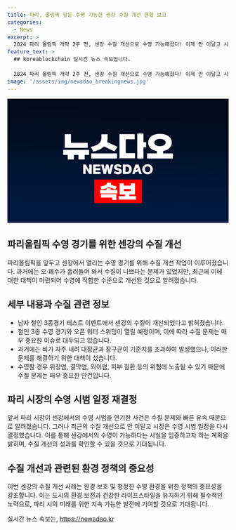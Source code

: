 ```yaml
---
title: 파리, 올림픽 앞둔 수영 가능한 센강 수질 개선 현황 보고
categories:
  - News
excerpt: >
  2024 파리 올림픽 개막 2주 전, 센강 수질 개선으로 수영 가능해졌다! 이제 안 이달고 시장의 수영 시범도 재개되며, 올림픽 기간에는 철인 3종 수영 경기와 수영 마라톤이 열릴 예정. 비가 자주 내려 수질 문제가 있었으나, 대장균과 장구균 검출로 인한 건강 위험은 사라졌다. 파리시는 수영할 수 있는 안전한 센강을 자랑하며, 기대감이 고조되고 있다.
feature_text: >
  ## koreablockchain 실시간 뉴스 속보입니다.

  2024 파리 올림픽 개막 2주 전, 센강 수질 개선으로 수영 가능해졌다! 이제 안 이달고 시장의 수영 시범도 재개되며, 올림픽 기간에는 철인 3종 수영 경기와 수영 마라톤이 열릴 예정. 비가 자주 내려 수질 문제가 있었으나, 대장균과 장구균 검출로 인한 건강 위험은 사라졌다. 파리시는 수영할 수 있는 안전한 센강을 자랑하며, 기대감이 고조되고 있다.
image: '/assets/img/newsdao_breakingnews.jpg'
---
```


<p><img src="/assets/img/newsdao_breakingnews.jpg" alt="koreablockchain 속보" /></p>

<h2 data-ke-size="size26">파리올림픽 수영 경기를 위한 센강의 수질 개선</h2>

<p data-ke-size="size16">파리올림픽을 앞두고 센강에서 열리는 수영 경기를 위해 수질 개선 작업이 이루어졌습니다. 과거에는 오·폐수가 흘러들어 와서 수질이 나쁘다는 문제가 있었지만, 최근에 이에 대한 대책이 마련되어 수영에 적합한 수준으로 개선된 것으로 알려졌습니다.</p>

<h2 data-ke-size="size26">세부 내용과 수질 관련 정보</h2>

<ul>
    <li>남자 철인 3종경기 테스트 이벤트에서 센강의 수질이 개선되었다고 밝혀졌습니다.</li>
    <li>철인 3종 수영 경기와 오픈 워터 스위밍이 열릴 예정이며, 이에 따라 수질 문제는 매우 중요한 이슈로 대두되고 있습니다.</li>
    <li>과거에는 비가 자주 내려 대장균과 장구균이 기준치를 초과하여 발생했으나, 이러한 문제를 해결하기 위한 대책이 섰습니다.</li>
    <li>수영할 경우 위장염, 결막염, 외이염, 피부 질환 등의 위험에 노출될 수 있기 때문에 수질 문제는 매우 중요한 안건입니다.</li>
</ul>

<h2 data-ke-size="size26">파리 시장의 수영 시범 일정 재결정</h2>

<p data-ke-size="size16">앞서 파리 시장이 센강에서의 수영 시범을 연기한 사건은 수질 문제와 빠른 유속 때문으로 알려졌습니다. 그러나 최근의 수질 개선으로 안 이달고 시장은 수영 시범 일정을 다시 결정했습니다. 이를 통해 센강에서의 수영이 가능하다는 사실을 입증하고자 하는 계획을 밝히며, 수질 개선의 성과를 확인할 수 있을 것으로 기대됩니다.</p>

<h2 data-ke-size="size26">수질 개선과 관련된 환경 정책의 중요성</h2>

<p data-ke-size="size16">이번 센강의 수질 개선 사례는 환경 보호 및 청정한 수영 환경을 위한 정책의 중요성을 강조합니다. 이는 도시의 환경 보전과 건강한 라이프스타일을 유지하기 위해 필수적인 노력으로, 파리 시의 미래를 위한 지속 가능한 발전에 기여할 것으로 기대됩니다.</p>
실시간 뉴스 속보는, <a href="https://newsdao.kr" rel="dofollow">https://newsdao.kr</a>


